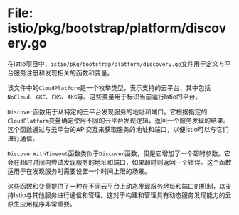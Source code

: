 # File: istio/pkg/bootstrap/platform/discovery.go

在istio项目中，`istio/pkg/bootstrap/platform/discovery.go`文件用于定义与平台服务注册和发现相关的函数和变量。

该文件中的`CloudPlatform`是一个枚举类型，表示支持的云平台，其中包括`NoCloud`、`GKE`、`EKS`、`AKS`等。这些变量用于标识当前运行Istio的平台。

`Discover`函数用于从特定的云平台发现服务的地址和端口。它根据指定的`CloudPlatform`变量确定使用不同的云平台发现逻辑，返回一个服务发现的结果。这个函数通过与云平台的API交互来获取服务的地址和端口，以便Istio可以与它们进行通信。

`DiscoverWithTimeout`函数类似于`Discover`函数，但是它增加了一个超时参数。它会在超时时间内尝试发现服务的地址和端口，如果超时则返回一个错误。这个函数适用于在发现服务时需要设置一个时间上限的场景。

这些函数和变量提供了一种在不同云平台上动态发现服务地址和端口的机制，以支持Istio与其他服务进行通信和管理。这对于构建和管理具有动态服务发现能力的云原生应用程序非常重要。

